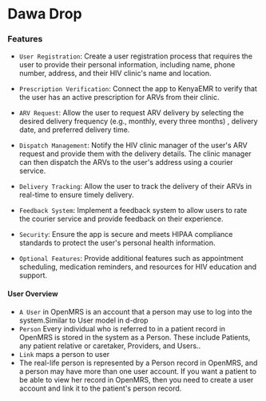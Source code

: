 # Dawa Drop

### Features
- `User Registration`: Create a user registration process that 
requires the user to provide their personal information, including 
name, phone number, address, and their HIV clinic's name and
location.

- `Prescription Verification`: Connect the app to KenyaEMR to verify 
that the user has an active prescription for ARVs from their clinic.

- `ARV Request`: Allow the user to request ARV delivery by selecting 
the desired delivery frequency (e.g., monthly, every three months)
, delivery date, and preferred delivery time.

- `Dispatch Management`: Notify the HIV clinic manager of the user's 
ARV request and provide them with the delivery details. The clinic
manager can then dispatch the ARVs to the user's address using a 
courier service.

- `Delivery Tracking`: Allow the user to track the delivery of their
ARVs in real-time to ensure timely delivery.

- `Feedback System`: Implement a feedback system to allow users to 
rate the courier service and provide feedback on their experience.

- `Security`: Ensure the app is secure and meets HIPAA compliance 
standards to protect the user's personal health information.

- `Optional Features`: Provide additional features such as appointment
scheduling, medication reminders, and resources for HIV education 
and support.


#### User Overview
- `A User` in OpenMRS is an account that a person may use to log into the system.Similar to User model in d-drop
- `Person` Every individual who is referred to in a patient record in OpenMRS is stored in the system as a Person. 
These include Patients, any patient relative or caretaker, Providers, and Users..
- `Link` maps a person to user
- The real-life person is represented by a Person record in OpenMRS, and a person may have more than one user account. 
If you want a patient to be able to view her record in OpenMRS, then you need to create a
user account and link it to the patient's person record.
